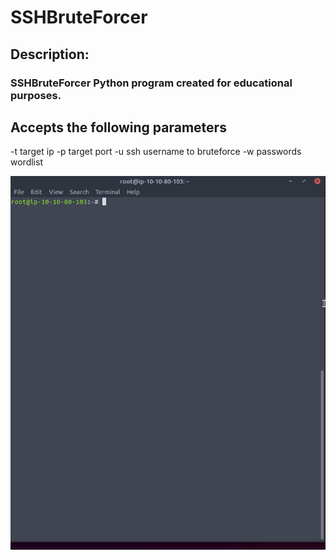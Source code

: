 # SSHBruteForcer

## Description:
### SSHBruteForcer Python program created for educational purposes.

## Accepts the following parameters
-t target ip
-p target port
-u ssh username to bruteforce
-w passwords wordlist


![](demo.gif)